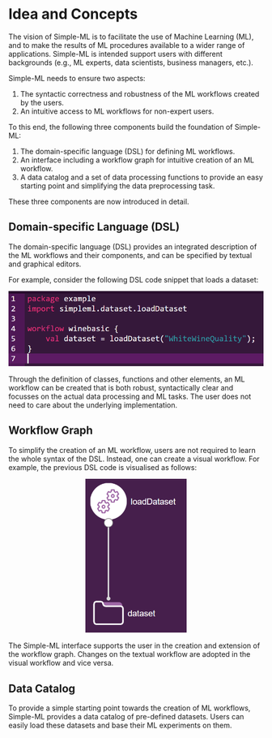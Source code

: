 # Idea and Concepts

The vision of Simple-ML is to facilitate the use of Machine Learning (ML), and to make the results of ML procedures available to a wider range of applications. Simple-ML is intended support users with different backgrounds (e.g., ML experts, data scientists, business managers, etc.).

Simple-ML needs to ensure two aspects:
1. The syntactic correctness and robustness of the ML workflows created by the users.
2. An intuitive access to ML workflows for non-expert users.

To this end, the following three components build the foundation of Simple-ML:
1. The domain-specific language (DSL) for defining ML workflows.
2. An interface including a workflow graph for intuitive creation of an ML workflow.
3. A data catalog and a set of data processing functions to provide an easy starting point and simplifying the data preprocessing task.

These three components are now introduced in detail.

## Domain-specific Language (DSL)

The domain-specific language (DSL) provides an integrated description of the ML workflows and their components, and can be specified by textual and graphical editors.

For example, consider the following DSL code snippet that loads a dataset:

<p align="center">
<kbd>
<img src="https://github.com/Simple-ML/Simple-ML/raw/main/docs/img/textual_example.PNG" width="600"/>
</kbd>
</p>

Through the definition of classes, functions and other elements, an ML workflow can be created that is both robust, syntactically clear and focusses on the actual data processing and ML tasks. The user does not need to care about the underlying implementation.

## Workflow Graph

To simplify the creation of an ML workflow, users are not required to learn the whole syntax of the DSL. Instead, one can create a visual workflow. For example, the previous DSL code is visualised as follows:

<p align="center">
<kbd>
<img src="https://github.com/Simple-ML/Simple-ML/raw/main/docs/img/visual_example.PNG" width="200"/>
</kbd>
</p>

The Simple-ML interface supports the user in the creation and extension of the workflow graph. Changes on the textual workflow are adopted in the visual workflow and vice versa.

## Data Catalog ##

To provide a simple starting point towards the creation of ML workflows, Simple-ML provides a data catalog of pre-defined datasets. Users can easily load these datasets and base their ML experiments on them.
